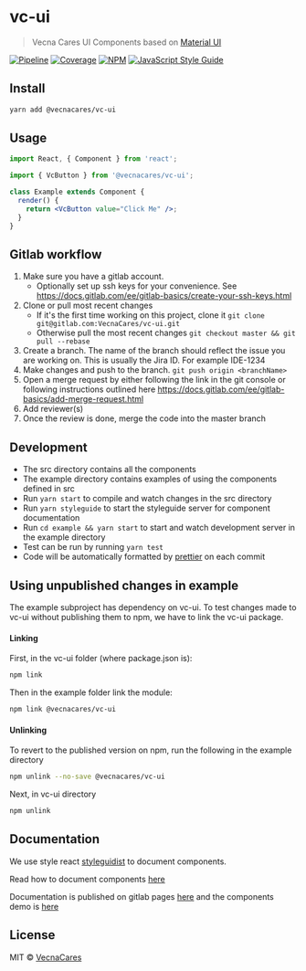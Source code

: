 # vc-ui

> Vecna Cares UI Components based on [Material UI](https://material-ui.com/)

[![Pipeline](https://gitlab.com/vecnacares/vc-ui/badges/master/pipeline.svg)](https://gitlab.com/vecnacares/vc-ui/commits/master)
[![Coverage](https://gitlab.com/vecnacares/vc-ui/badges/master/coverage.svg)](https://gitlab.com/vecnacares/vc-ui/commits/master)
[![NPM](https://img.shields.io/npm/v/@vecnacares/vc-ui.svg)](https://www.npmjs.com/package/@vecnacares/vc-ui)
[![JavaScript Style Guide](https://img.shields.io/badge/code_style-standard-brightgreen.svg)](https://standardjs.com)

## Install

```bash
yarn add @vecnacares/vc-ui
```

## Usage

```jsx
import React, { Component } from 'react';

import { VcButton } from '@vecnacares/vc-ui';

class Example extends Component {
  render() {
    return <VcButton value="Click Me" />;
  }
}
```

## Gitlab workflow

1. Make sure you have a gitlab account.
   - Optionally set up ssh keys for your convenience. See https://docs.gitlab.com/ee/gitlab-basics/create-your-ssh-keys.html
2. Clone or pull most recent changes
   - If it's the first time working on this project, clone it `git clone git@gitlab.com:VecnaCares/vc-ui.git`
   - Otherwise pull the most recent changes `git checkout master && git pull --rebase`
3. Create a branch. The name of the branch should reflect the issue you are working on. This is usually the Jira ID. For example IDE-1234
4. Make changes and push to the branch. `git push origin <branchName>`
5. Open a merge request by either following the link in the git console or following instructions outlined here https://docs.gitlab.com/ee/gitlab-basics/add-merge-request.html
6. Add reviewer(s)
7. Once the review is done, merge the code into the master branch

## Development

- The src directory contains all the components
- The example directory contains examples of using the components defined in src
- Run `yarn start` to compile and watch changes in the src directory
- Run `yarn styleguide` to start the styleguide server for component documentation
- Run `cd example && yarn start` to start and watch development server in the example directory
- Test can be run by running `yarn test`
- Code will be automatically formatted by [prettier](https://prettier.io/) on each commit

## Using unpublished changes in example

The example subproject has dependency on vc-ui. To test changes made to vc-ui without publishing them to npm, we have to link the vc-ui package.

#### Linking

First, in the vc-ui folder (where package.json is):

```bash
npm link
```

Then in the example folder link the module:

```bash
npm link @vecnacares/vc-ui
```

#### Unlinking

To revert to the published version on npm, run the following in the example directory

```bash
npm unlink --no-save @vecnacares/vc-ui
```

Next, in vc-ui directory

```bash
npm unlink
```

## Documentation

We use style react [styleguidist](https://react-styleguidist.js.org/) to document components.

Read how to document components [here](https://react-styleguidist.js.org/docs/documenting.html)

Documentation is published on gitlab pages [here](https://vecnacares.gitlab.io/vc-ui/styleguide/)
and the components demo is [here](https://vecnacares.gitlab.io/vc-ui/demo)

## License

MIT © [VecnaCares](https://gitlab.com/VecnaCares)
